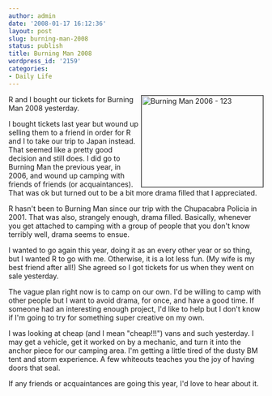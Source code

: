 ```yaml
---
author: admin
date: '2008-01-17 16:12:36'
layout: post
slug: burning-man-2008
status: publish
title: Burning Man 2008
wordpress_id: '2159'
categories:
- Daily Life
---
```

<a href="http://www.flickr.com/photos/albill/233640723/" title="Burning Man 2006 - 123 by albill, on Flickr"><img src="http://farm1.static.flickr.com/94/233640723_751217c945_m.jpg" align="right" border="1" width="240" height="180" alt="Burning Man 2006 - 123" /></a>R and I bought our tickets for Burning Man 2008 yesterday.

I bought tickets last year but wound up selling them to a friend in order for R and I to take our trip to Japan instead. That seemed like a pretty good decision and still does. I did go to Burning Man the previous year, in 2006, and wound up camping with friends of friends (or acquaintances). That was ok but turned out to be a bit more drama filled that I appreciated.

R hasn't been to Burning Man since our trip with the Chupacabra Policia in 2001. That was also, strangely enough, drama filled. Basically, whenever you get attached to camping with a group of people that you don't know terribly well, drama seems to ensue. 

I wanted to go again this year, doing it as an every other year or so thing, but I wanted R to go with me. Otherwise, it is a lot less fun. (My wife is my best friend after all!) She agreed so I got tickets for us when they went on sale yesterday.

The vague plan right now is to camp on our own. I'd be willing to camp with other people but I want to avoid drama, for once, and have a good time. If someone had an interesting enough project, I'd like to help but I don't know if I'm going to try for something super creative on my own. 

I was looking at cheap (and I mean "cheap!!!") vans and such yesterday. I may get a vehicle, get it worked on by a mechanic, and turn it into the anchor piece for our camping area. I'm getting a little tired of the dusty BM tent and storm experience. A few whiteouts teaches you the joy of having doors that seal.

If any friends or acquaintances are going this year, I'd love to hear about it.
